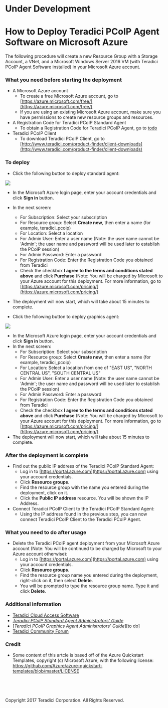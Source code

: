 # Under Development

# How to Deploy Teradici PCoIP Agent Software on Microsoft Azure

The following procedure will create a new Resource Group with a Storage Account, a VNet, and a Microsoft Windows Server 2016 VM (with Teradici PCoIP Agent Software installed) in your Microsoft Azure account.

### What you need before starting the deployment

- A Microsoft Azure account
    * To create a free Microsoft Azure account, go to [https://azure.microsoft.com/free/](https://azure.microsoft.com/free/)
	* If you are using an existing Microsoft Azure account, make sure you have permissions to create new resource groups and resources.
- A Registration Code for Teradici PCoIP Standard Agent
    * To obtain a Registration Code for Teradici PCoIP Agent, go to [todo](todo)
- Teradici PCoIP Client
    * To download Teradici PCoIP Client, go to [http://www.teradici.com/product-finder/client-downloads](http://www.teradici.com/product-finder/client-downloads)	

### To deploy

- Click the following button to deploy standard agent:

<a target="_blank" href="https://portal.azure.com/#create/Microsoft.Template/uri/https%3A%2F%2Fdevtemplatestore.blob.core.windows.net%2Ftemplates%2Fmaster%2Fdeployments%2Fazure%2Fsa%2Fazuredeploy.json">
    <img src="http://azuredeploy.net/deploybutton.png"/>
</a>

- In the Microsoft Azure login page, enter your account credentials and click **Sign in** button.
- In the next screen:
    * For Subscription: Select your subscription
	* For Resource group: Select **Create new**, then enter a name (for example, teradici_pcoip)
	* For Location: Select a location
	* For Admin User: Enter a user name (Note: the user name cannot be 'Admin'; the user name and password will be used later to establish the PCoIP session)
	* For Admin Password: Enter a password
	* For Registration Code: Enter the Registration Code you obtained from Teradici
	* Check the checkbox **I agree to the terms and conditions stated above** and click **Purchase** (Note: You will be charged by Microsoft to your Azure account for this deployment. For more information, go to [https://azure.microsoft.com/pricing/](https://azure.microsoft.com/pricing/)
- The deployment will now start, which will take about 15 minutes to complete.

- Click the following button to deploy graphics agent:

<a target="_blank" href="https://portal.azure.com/#create/Microsoft.Template/uri/https%3A%2F%2Fdevtemplatestore.blob.core.windows.net%2Ftemplates%2Fmaster%2Fdeployments%2Fazure%2Fga%2Fazuredeploy.json">
    <img src="http://azuredeploy.net/deploybutton.png"/>
</a>

- In the Microsoft Azure login page, enter your account credentials and click **Sign in** button.
- In the next screen:
    * For Subscription: Select your subscription
	* For Resource group: Select **Create new**, then enter a name (for example, teradici_pcoip)
	* For Location: Select a location from one of "EAST US", "NORTH CENTRAL US", "SOUTH CENTRAL US"
	* For Admin User: Enter a user name (Note: the user name cannot be 'Admin'; the user name and password will be used later to establish the PCoIP session)
	* For Admin Password: Enter a password
	* For Registration Code: Enter the Registration Code you obtained from Teradici
	* Check the checkbox **I agree to the terms and conditions stated above** and click **Purchase** (Note: You will be charged by Microsoft to your Azure account for this deployment. For more information, go to [https://azure.microsoft.com/pricing/](https://azure.microsoft.com/pricing/)
- The deployment will now start, which will take about 15 minutes to complete.
	
### After the deployment is complete

- Find out the public IP address of the Teradici PCoIP Standard Agent:
    * Log in to [https://portal.azure.com](https://portal.azure.com) using your account credentials.
	* Click **Resource groups**.
	* Find the resource group with the name you entered during the deployment, click on it.
	* Click the **Public IP address** resource. You will be shown the IP Address.
- Connect Teradici PCoIP Client to the Teradici PCoIP Standard Agent:
	* Using the IP address found in the previous step, you can now connect Teradici PCoIP Client to the Teradici PCoIP Agent.

### What you need to do after usage

- Delete the Teradici PCoIP agent deployment from your Microsoft Azure account (Note: You will be continued to be charged by Microsoft to your Azure account otherwise):
    * Log in to [https://portal.azure.com](https://portal.azure.com) using your account credentials.
    * Click **Resource groups**.
    * Find the resource group name you entered during the deployment, right-click on it, then select **Delete**.
    * You will be prompted to type the resource group name. Type it and click **Delete**.

### Additional information
  * [Teradici Cloud Access Software](http://www.teradici.com/products-and-solutions/pcoip-products/cloud-access-software)
  * [*Teradici PCoIP Standard Agent Administrators' Guide*](http://www.teradici.com/web-help/ter1505006/2.7/)
  * [*Teradici PCoIP Graphics Agent Administrators' Guide*][to do]
  * [Teradici Community Forum](https://communities.teradici.com/)
  
### Credit
  * Some content of this artcle is based off of the Azure Quickstart Templates, copyright (c) Microsoft Azure, with the following license: https://github.com/Azure/azure-quickstart-templates/blob/master/LICENSE

  
<p>&nbsp;</p>
<p>&nbsp;</p>
Copyright 2017 Teradici Corporation. All Rights Reserved.